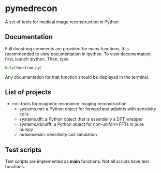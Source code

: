 
# pymedrecon

A set of tools for medical image reconstruction in Python

## Documentation

Full docstring comments are provided for many functions. It is recommended to
view documentation in ipython. To view documentation, first, launch ipython.
Then, type

```python
help(function.py)
```

Any documentation for that function should be displayed in the terminal.

## List of projects

- mri: tools for magnetic resonance imaging reconstruction
  - systems.mri: a Python object for forward and adjoints with senstivity coils
  - systems.dft: a Python object that is essentially a DFT wrapper
  - systems.kbnufft: a Python object for non-uniform FFTs in pure numpy
  - mrisensesim: sensitivity coil simulation

## Test scripts

Test scripts are implemented as __main__ functions. Not all scripts have test
functions.